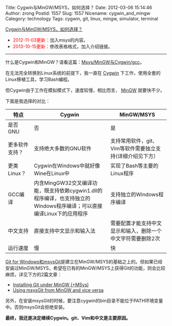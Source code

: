 Title: Cygwin与MinGW/MSYS，如何选择？
Date: 2012-03-06 15:14:46
Author: zrong
Postid: 1557
Slug: 1557
Nicename: cygwin_and_mingw
Category: technology
Tags: cygwin, git, linux, mingw, simulator, terminal

[Cygwin与MinGW/MSYS，如何选择？](http://zengrong.net/post/1557.htm)

- <span style="color:red;">2012-11-03更新：</span>加入msys的内容。
- <span style="color:red;">2013-10-15更新：</span>修改表格格式，加入介绍链接。

----

什么是Cygwin和MinGW？请看这篇：[Msys/MinGW与Cygwin/gcc][1]。

在无法完全转换到Linux系统的前提下，我一直在 [Cygwin][2] 下工作，使用全套的Linux移植工具，学习Bash编程。

但Cygwin由于工作在模拟模式下，速度较慢，相比而言， [MinGW][3] 就要快不少。

下面是我选择的对比：<!--more-->

|特点|Cygwin|MinGW/MSYS|
|----|----|----|
|是否GNU|否|是|
|更多软件支持？|支持绝大多数的GNU软件|支持常用软件，git、Vim等软件需要独立支持(详细介绍见下方）|
|更类Linux？|Cygwin在Windows中就好像Wine在Linux中|实现了Bash等主要的Linux程序|
|GCC编译|内含MingGW32交叉编译功能，既支持依赖cygwin1.dll的程序编译，也支持独立的Windows程序编译；可以直接编译Linux下的应用程序|支持独立的Windows程序编译|
|中文支持|直接支持中文显示和输入法|需要配置才能支持中文显示和输入，删除一个中文字符需要删除2次|
|运行速度|慢|快|

[Git for Windows和msysGit](http://msysgit.github.com/)是建立在MinGW/MSYS的基础之上的。但如果已经安装过MinGW/MSYS，希望在已有的MinGW/MSYS上获得Git的功能，则会比较麻烦，详见下方的2篇文章：

* [Installing Git under MinGW (+MSys)][4]
* [Using msysGit from MinGW and vice versa][5]

另外，在安装msysGit的时候，要注意cygwin的bin目录不能位于PATH环境变量中。否则msysGit会拒绝安装。

**最终，我还是决定继续Cygwin。git、Vim和中文是主要原因。**

[1]: http://zengrong.net/post/1723.htm
[2]: http://www.cygwin.com/
[3]: http://www.mingw.org/
[4]: http://stackoverflow.com/questions/5885393/using-msysgit-from-mingw-and-vice-versa
[5]: http://groups.google.com/group/msysgit/browse_thread/thread/dbe50a1755c6000d?tvc=2&pli=1
